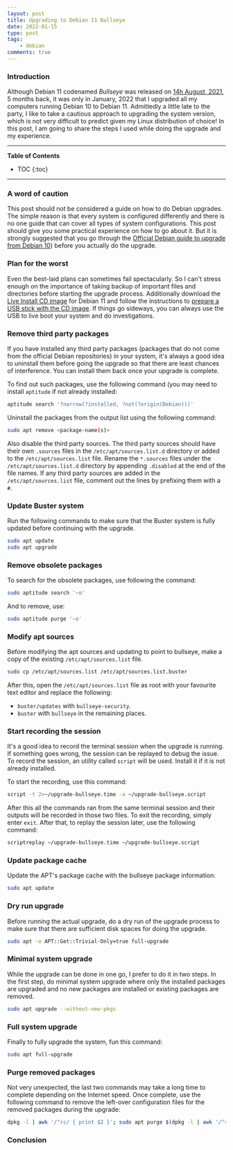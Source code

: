 ```yaml
---
layout: post
title: Upgrading to Debian 11 Bullseye
date: 2022-01-15
type: post
tags:
    - debian
comments: true
---
```

### Introduction
Although Debian 11 codenamed *Bullseye* was released on
[14h August, 2021](https://www.debian.org/releases/bullseye/), 5 months back,
it was only in January, 2022 that I upgraded all my computers running
Debian 10 to Debian 11.
Admittedly a little late to the party, I like to take a cautious approach to
upgrading the system version, which is not very difficult to predict given my
Linux distribution of choice!
In this post, I am going to share the steps I used while doing the upgrade and
my experience.

---
**Table of Contents**
* TOC
{:toc}
---

### A word of caution
This post should not be considered a guide on how to do Debian upgrades.
The simple reason is that every system is configured differently and there is
no one guide that can cover all types of system configurations.
This post should give you some practical experience on how to go about it.
But it is strongly suggested that you go through the 
[Official Debian guide to upgrade from Debian 10](https://www.debian.org/releases/bullseye/amd64/release-notes/ch-upgrading.en.html))
before you actually do the upgrade.

### Plan for the worst
Even the best-laid plans can sometimes fail spectacularly.
So I can't stress enough on the importance of taking backup of important files
and directories before starting the upgrade process.
Additionally download the
[Live Install CD image](https://www.debian.org/CD/live/#live-install-stable)
for Debian 11 and follow the instructions to [prepare a USB stick with the CD
image](https://www.debian.org/releases/stable/amd64/ch04s03.en.html#usb-copy-isohybrid).
If things go sideways, you can always use the USB to live boot your system and
do investigations.

### Remove third party packages
If you have installed any third party packages (packages that do not come from
the official Debian repositories) in your system, it's always a good idea to
uninstall them before going the upgrade so that there are least chances of
interference.
You can install them back once your upgrade is complete.

To find out such packages, use the following command (you may need to install
`aptitude` if not already installed:
```bash
aptitude search '?narrow(?installed, ?not(?origin(Debian)))'
```

Uninstall the packages from the output list using the following command:
```bash
sudo apt remove <package-name(s)>
```

Also disable the third party sources.
The third party sources should have their own `.sources` files in the
`/etc/apt/sources.list.d` directory or added to the `/etc/apt/sources.list`
file.
Rename the `*.sources` files under the `/etc/apt/sources.list.d` directory by
appending `.disabled` at the end of the file names.
If any third party sources are added in the `/etc/apt/sources.list` file,
comment out the lines by prefixing them with a `#`.

### Update Buster system
Run the following commands to make sure that the Buster system is fully updated
before continuing with the upgrade.

```bash
sudo apt update
sudo apt upgrade
```

### Remove obsolete packages
To search for the obsolete packages, use following the command:

```bash
sudo aptitude search '~o'
```

And to remove, use:
```bash
sudo aptitude purge '~o'
```

### Modify apt sources
Before modifying the apt sources and updating to point to bullseye, make a copy
of the existing `/etc/apt/sources.list` file.

```bash
sudo cp /etc/apt/sources.list /etc/apt/sources.list.buster
```

After this, open the `/etc/apt/sources.list` file as root with your favourite
text editor and replace the following:
- `buster/updates` with `bullseye-security`.
- `buster` with `bullseye` in the remaining places.

### Start recording the session
It's a good idea to record the terminal session when the upgrade is running.
If something goes wrong, the session can be replayed to debug the issue.
To record the session, an utility called `script` will be used.
Install it if it is not already installed.

To start the recording, use this command:

```bash
script -t 2>~/upgrade-bullseye.time -a ~/upgrade-bullseye.script
```

After this all the commands ran from the same terminal session and their
outputs will be recorded in those two files.
To exit the recording, simply enter `exit`.
After that, to replay the session later, use the following command:

```bash
scriptreplay ~/upgrade-bullseye.time ~/upgrade-bullseye.script
```

### Update package cache
Update the APT's package cache with the bullseye package information:

```bash
sudo apt update
```

### Dry run upgrade
Before running the actual upgrade, do a dry run of the upgrade process to make
sure that there are sufficient disk spaces for doing the upgrade.

```bash
sudo apt -o APT::Get::Trivial-Only=true full-upgrade
```

### Minimal system upgrade
While the upgrade can be done in one go, I prefer to do it in two steps.
In the first step, do minimal system upgrade where only the installed packages
are upgraded and no new packages are installed or existing packages are
removed.

```bash
sudo apt upgrade --without-new-pkgs
```

### Full system upgrade
Finally to fully upgrade the system, fun this command:

```bash
sudo apt full-upgrade
```

### Purge removed packages
Not very unexpected, the last two commands may take a long time to complete
depending on the Internet speed.
Once complete, use the following command to remove the left-over configuration
files for the removed packages during the upgrade:

```bash
dpkg -l | awk '/^rc/ { print $2 }'; sudo apt purge $(dpkg -l | awk '/^rc/ { print $2 }')
```

### Conclusion
